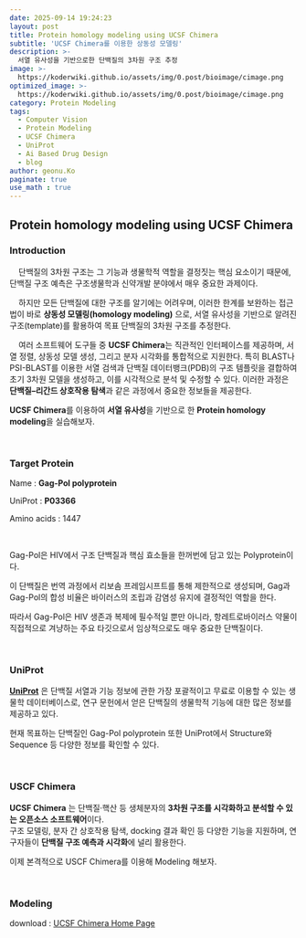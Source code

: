 ```yaml
---
date: 2025-09-14 19:24:23
layout: post
title: Protein homology modeling using UCSF Chimera
subtitle: 'UCSF Chimera를 이용한 상동성 모델링'
description: >-
  서열 유사성을 기반으로한 단백질의 3차원 구조 추정
image: >-
  https://koderwiki.github.io/assets/img/0.post/bioimage/cimage.png
optimized_image: >-
  https://koderwiki.github.io/assets/img/0.post/bioimage/cimage.png
category: Protein Modeling
tags:
  - Computer Vision
  - Protein Modeling
  - UCSF Chimera
  - UniProt
  - Ai Based Drug Design
  - blog
author: geonu.Ko
paginate: true
use_math : true
---
```


## Protein homology modeling using UCSF Chimera

### Introduction

    단백질의 3차원 구조는 그 기능과 생물학적 역할을 결정짓는 핵심 요소이기 때문에, 단백질 구조 예측은 구조생물학과 신약개발 분야에서 매우 중요한 과제이다.

    하지만 모든 단백질에 대한 구조를 알기에는 어려우며, 이러한 한계를 보완하는 접근법이 바로 **상동성 모델링(homology modeling)** 으로, 서열 유사성을 기반으로 알려진 구조(template)를 활용하여 목표 단백질의 3차원 구조를 추정한다.

    여러 소프트웨어 도구들 중 **UCSF Chimera**는 직관적인 인터페이스를 제공하며, 서열 정렬, 상동성 모델 생성, 그리고 분자 시각화를 통합적으로 지원한다. 특히 BLAST나 PSI-BLAST를 이용한 서열 검색과 단백질 데이터뱅크(PDB)의 구조 템플릿을 결합하여 초기 3차원 모델을 생성하고, 이를 시각적으로 분석 및 수정할 수 있다. 이러한 과정은 **단백질–리간드 상호작용 탐색**과 같은 과정에서 중요한 정보들을 제공한다.

**UCSF Chimera**를 이용하여 **서열 유사성**을 기반으로 한 **Protein homology modeling**을 실습해보자.<br>

<br>

### Target Protein

Name : **Gag-Pol polyprotein** <br>

UniProt : **P03366** <br>

Amino acids : 1447 <br>

<br>

Gag-Pol은 HIV에서 구조 단백질과 핵심 효소들을 한꺼번에 담고 있는 Polyprotein이다. <br>

이 단백질은 번역 과정에서 리보솜 프레임시프트를 통해 제한적으로 생성되며, Gag과 Gag-Pol의 합성 비율은 바이러스의 조립과 감염성 유지에 결정적인 역할을 한다. <br>

따라서 Gag-Pol은 HIV 생존과 복제에 필수적일 뿐만 아니라, 항레트로바이러스 약물이 직접적으로 겨냥하는 주요 타깃으로서 임상적으로도 매우 중요한 단백질이다. <br>

<br>

### UniProt

[**UniProt**](https://www.uniprot.org/uniprotkb/P03366/entry#structure) 은 단백질 서열과 기능 정보에 관한 가장 포괄적이고 무료로 이용할 수 있는 생물학 데이터베이스로, 연구 문헌에서 얻은 단백질의 생물학적 기능에 대한 많은 정보를 제공하고 있다. <br>

현재 목표하는 단백질인 Gag-Pol polyprotein 또한 UniProt에서 Structure와 Sequence 등 다양한 정보를 확인할 수 있다. <br>

<br>

### USCF Chimera

**UCSF Chimera** 는 단백질·핵산 등 생체분자의 **3차원 구조를 시각화하고 분석할 수 있는 오픈소스 소프트웨어**이다. <br>구조 모델링, 분자 간 상호작용 탐색, docking 결과 확인 등 다양한 기능을 지원하며, 연구자들이 **단백질 구조 예측과 시각화**에 널리 활용한다. <br>

이제 본격적으로 USCF Chimera를 이용해 Modeling 해보자. <br>

<br>

### Modeling

download : [UCSF Chimera Home Page](https://www.cgl.ucsf.edu/chimera/)